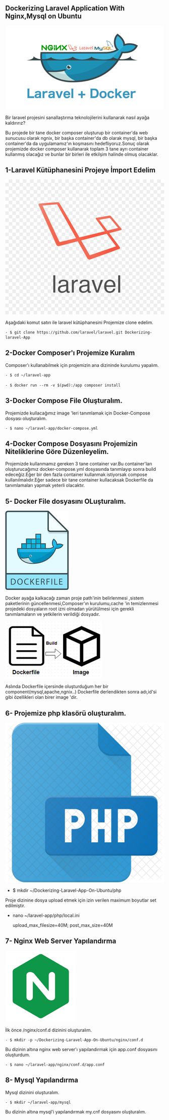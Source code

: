 
## Dockerizing Laravel Application With Nginx,Mysql on Ubuntu

![Docker_Compose](images/laravel-docker.png)

Bir laravel projesini sanallaştırma teknolojilerini kullanarak nasıl ayağa kaldırırız?

Bu projede bir tane docker composer oluşturup bir container'da web sunucusu olarak ngnix, bir başka container'da db olarak mysql, bir başka container'da da uygulamamız'ın koşmasını hedefliyoruz.Sonuç olarak projemizde docker composer kullanarak toplam 3 tane ayrı container kullanmış olacağız ve bunlar bir birleri ile etkilşim halinde olmuş olacaklar.

## 1-Laravel Kütüphanesini Projeye İmport Edelim


![Docker_Compose](images/laravel-logo.jpg)

Aşağıdaki komut satırı ile laravel kütüphanesini Projemize clone edelim.

    - $ git clone https://github.com/laravel/laravel.git Dockerizing-laravel-App

## 2-Docker Composer'ı Projemize Kuralım

Composer'ı kullanabilmek için projemizin ana dizininde kurulumu yapalım.
    
    - $ cd ~/laravel-app
    
    - $ docker run --rm -v $(pwd):/app composer install
    
## 3-Docker Compose File Oluşturalım.

Projemizde kullacağımız image 'leri tanımlamak için Docker-Compose dosyası oluşturalım.

    - $ nano ~/laravel-app/docker-compose.yml

## 4-Docker Compose Dosyasını Projemizin Niteliklerine Göre Düzenleyelim.

Projemizde kullanmamız gereken 3 tane container var.Bu container'ları oluşturucağımız docker-compose.yml dosyasında tanımlayıp sonra build edeceğiz.Eğer bir den fazla container kullanmak istiyorsak compose kullanılmalıdır.Eğer sadece bir tane container kullacaksak Dockerfile da tanımlamaları yapmak yeterli olacaktır.

## 5- Docker File dosyasını OLuşturalım.

![Docker](images/docker-file.jpeg)


Docker ayağa kalkacağı zaman proje path'inin belirlenmesi ,sistem paketlerinin güncellenmesi,Composer'ın kurulumu,cache 'in temizlenmesi projedeki dosyaların root izni olmadan yürütülmesi için gerekli tanımlamaların ve yetkilerin verildiği dosyadır.

![Docker](images/docker-build.png)

Aslında Dockerfile içersinde oluşturduğum her bir component(mysql,apache,ngnix..) Dockerfile derlendikten sonra adı,id'si gibi özellikleri olan birer image 'dir.

## 6- Projemize php klasörü oluşturalım.

![Docker](images/php-file-logo.png)

- $ mkdir ~/Dockerizing-Laravel-App-On-Ubuntu/php

Proje dizinine dosya upload etmek için izin verilen maximum boyutlar set edilmiştir.

- nano ~/laravel-app/php/local.ini

    upload_max_filesize=40M;
    post_max_size=40M

## 7- Nginx Web Server Yapılandırma

![Docker](images/nginx.png)

İlk önce /nginx/conf.d dizinini oluşturalım.

    - $ mkdir -p ~/Dockerizing-Laravel-App-On-Ubuntu/nginx/conf.d

Bu dizinin altına nginx web server'ı yapılandırmak için app.conf dosyasını oluşturdum.

    - $ nano ~/laravel-app/nginx/conf.d/app.conf

## 8- Mysql Yapılandırma

Mysql dizinini oluşturalım.

    - $ mkdir ~/laravel-app/mysql

Bu dizinin altına mysql'i yapılandırmak my.cnf dosyasını oluşturalım.












 
